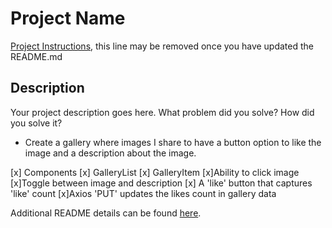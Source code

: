 # Project Name

[Project Instructions](./INSTRUCTIONS.md), this line may be removed once you have updated the README.md

## Description

Your project description goes here. What problem did you solve? How did you solve it?

- Create a gallery where images I share to have a button option to like the image and a description about the image.


[x] Components
    [x] GalleryList
    [x] GalleryItem
        [x]Ability to click image
        [x]Toggle between image and description
        [x] A 'like' button that captures 'like' count
[x]Axios 'PUT' updates the likes count in gallery data





Additional README details can be found [here](https://github.com/PrimeAcademy/readme-template/blob/master/README.md).
